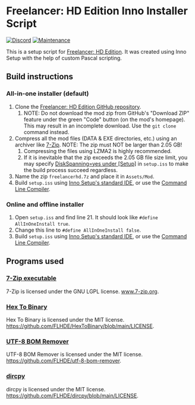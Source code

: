 # Freelancer: HD Edition Inno Installer Script
[![Discord](https://badgen.net/badge/icon/discord?icon=discord&label)](https://discord.gg/ScqgYuFqmU)
[![Maintenance](https://img.shields.io/badge/Maintained%3F-yes-green.svg)](https://GitHub.com/FLHDE/freelancer-hd-edition-installer/graphs/commit-activity)

This is a setup script for [Freelancer: HD Edition](https://github.com/FLHDE/freelancer-hd-edition). It was created using Inno Setup with the help of custom Pascal scripting.

## Build instructions
### All-in-one installer (default)
1. Clone the [Freelancer: HD Edition GitHub repository](https://github.com/FLHDE/freelancer-hd-edition).
    1. NOTE: Do not download the mod zip from GitHub's "Download ZIP" feature under the green "Code" button (on the mod's homepage). This may result in an incomplete download. Use the `git clone` command instead.
2. Compress all the mod files (DATA & EXE directories, etc.) using an archiver like [7-Zip](https://www.7-zip.org/). NOTE: The zip must NOT be larger than 2.05 GB!
    1. Compressing the files using LZMA2 is highly recommended.
    2. If it is inevitable that the zip exceeds the 2.05 GB file size limit, you may specify [DiskSpanning=yes under [Setup]](https://jrsoftware.org/is6help/index.php?topic=setup_diskspanning) in `setup.iss` to make the build process succeed regardless.
3. Name the zip `freelancerhd.7z` and place it in `Assets/Mod`.
4. Build `setup.iss` using [Inno Setup's standard IDE](https://jrsoftware.org/isinfo.php), or use the [Command Line Compiler](https://jrsoftware.org/ishelp/index.php?topic=compilercmdline).

### Online and offline installer
1. Open `setup.iss` and find line 21. It should look like `#define AllInOneInstall true`.
2. Change this line to `#define AllInOneInstall false`.
3. Build `setup.iss` using [Inno Setup's standard IDE](https://jrsoftware.org/isinfo.php), or use the [Command Line Compiler](https://jrsoftware.org/ishelp/index.php?topic=compilercmdline).

## Programs used
### [7-Zip executable](https://www.7-zip.org/download.html)
7-Zip is licensed under the GNU LGPL license. www.7-zip.org.

### [Hex To Binary](https://github.com/FLHDE/HexToBinary)
Hex To Binary is licensed under the MIT license. https://github.com/FLHDE/HexToBinary/blob/main/LICENSE.

### [UTF-8 BOM Remover](https://github.com/FLHDE/utf-8-bom-remover)
UTF-8 BOM Remover is licensed under the MIT license. https://github.com/FLHDE/utf-8-bom-remover.

### [dircpy](https://github.com/FLHDE/dircpy)
dircpy is licensed under the MIT license. https://github.com/FLHDE/dircpy/blob/main/LICENSE.

